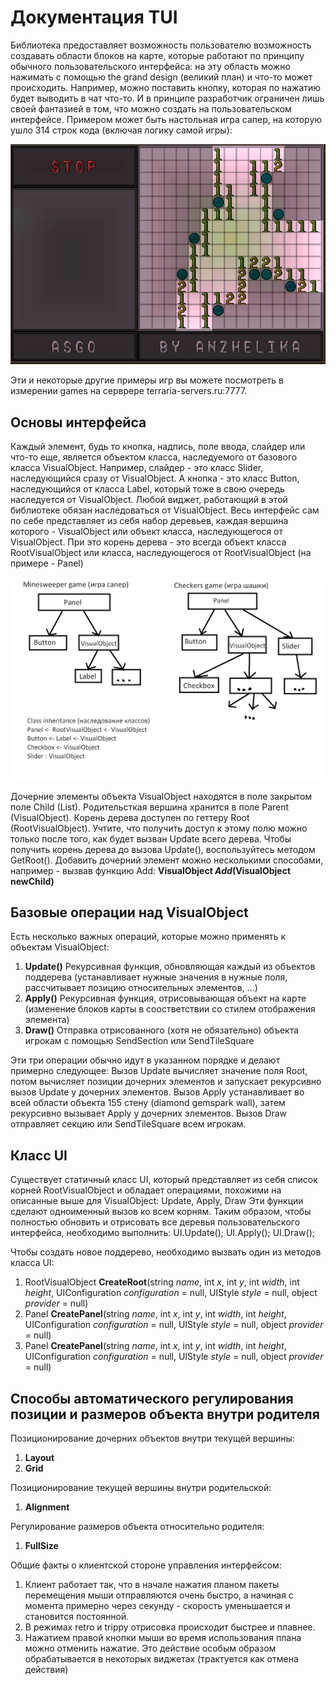 # Документация TUI

Библиотека предоставляет возможность пользователю возможность создавать области блоков на карте,
которые работают по принципу обычного пользовательского интерфейса: на эту область можно нажимать
с помощью the grand design (великий план) и что-то может происходить. Например, можно поставить
кнопку, которая по нажатию будет выводить в чат что-то. И в принципе разработчик ограничен лишь своей
фантазией в том, что можно создать на пользовательском интерфейсе. Примером может быть настольная
игра сапер, на которую ушло 314 строк кода (включая логику самой игры):

![](minesweeper.png)

Эти и некоторые другие примеры игр вы можете посмотреть в измерении games на серврере terraria-servers.ru:7777.

## Основы интерфейса

Каждый элемент, будь то кнопка, надпись, поле ввода, слайдер или что-то еще, является объектом класса,
наследуемого от базового класса VisualObject. Например, слайдер - это класс Slider, наследующийся сразу
от VisualObject. А кнопка - это класс Button, наследующийся от класса Label, который тоже в свою очередь
наследуется от VisualObject. Любой виджет, работающий в этой библиотеке обязан наследоваться от VisualObject.
Весь интерфейс сам по себе представляет из себя набор деревьев, каждая вершина которого - VisualObject
или объект класса, наследующегося от VisualObject. При это корень дерева - это всегда объект класса
RootVisualObject или класса, наследующегося от RootVisualObject (на примере - Panel)

![](VisualObjectTree.png)

Дочерние элементы объекта VisualObject находятся в поле закрытом поле Child (List<VisualObject>).
Родительсткая вершина хранится в поле Parent (VisualObject).
Корень дерева доступен по геттеру Root (RootVisualObject). Учтите, что получить доступ к этому полю
можно только после того, как будет вызван Update всего дерева. Чтобы получить корень дерева
до вызова Update(), воспользуйтесь методом GetRoot().
Добавить дочерний элемент можно несколькими способами, например - вызвав функцию Add:
**VisualObject *Add*(VisualObject newChild)**

## Базовые операции над VisualObject

Есть несколько важных операций, которые можно применять к объектам VisualObject:
1. **Update()**
Рекурсивная функция, обновляющая каждый из объектов поддерева (устанавливает нужные значения в
нужные поля, рассчитывает позицию относительных элементов, ...)
2. **Apply()**
Рекурсивная функция, отрисовывающая объект на карте (изменение блоков карты в соостветствии
со стилем отображения элемента)
3. **Draw()**
Отправка отрисованного (хотя не обязательно) объекта игрокам с помощью SendSection или SendTileSquare

Эти три операции обычно идут в указанном порядке и делают примерно следующее:
Вызов Update вычисляет значение поля Root, потом вычисляет позиции дочерних элементов и
запускает рекурсивно вызов Update у дочерних элементов.
Вызов Apply устанавливает во всей области объекта 155 стену (diamond gemspark wall),
затем рекурсивно вызывает Apply у дочерних элементов.
Вызов Draw отправляет секцию или SendTileSquare всем игрокам.

## Класс UI

Существует статичный класс UI, который представляет из себя список корней RootVisualObject
и обладает операциями, похожими на описанные выше для VisualObject:
Update, Apply, Draw
Эти функции сделают одноименный вызов ко всем корням. Таким образом, чтобы полностью обновить
и отрисовать все деревья пользовательского интерфейса, необходимо выполнить:
UI.Update();
UI.Apply();
UI.Draw();

Чтобы создать новое поддерево, необходимо вызвать один из методов класса UI:
1. RootVisualObject **CreateRoot**(string *name*, int *x*, int *y*, int *width*, int *height*, UIConfiguration *configuration* = null, UIStyle *style* = null, object *provider* = null)
2. Panel **CreatePanel**(string *name*, int *x*, int *y*, int *width*, int *height*, UIConfiguration *configuration* = null, UIStyle *style* = null, object *provider* = null)
3. Panel **CreatePanel**(string *name*, int *x*, int *y*, int *width*, int *height*, UIConfiguration *configuration* = null, UIStyle *style* = null, object *provider* = null)

## Способы автоматического регулирования позиции и размеров объекта внутри родителя

Позиционирование дочерних объектов внутри текущей вершины:
1. **Layout**
2. **Grid**

Позиционирование текущей вершины внутри родительской:
1. **Alignment**

Регулирование размеров объекта относительно родителя:
1. **FullSize**



Общие факты о клиентской стороне управления интерфейсом:
1. Клиент работает так, что в начале нажатия планом пакеты перемещения мыши отправляются очень быстро,
	а начиная с момента примерно через секунду - скорость уменьшается и становится постоянной.
2. В режимах retro и trippy отрисовка происходит быстрее и плавнее.
3. Нажатием правой кнопки мыши во время использования плана можно отменить нажатие. Это действие особым
	образом обрабатывается в некоторых виджетах (трактуется как отмена действия)